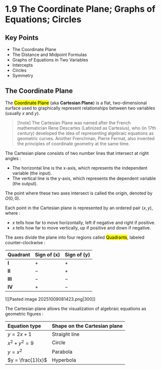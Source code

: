 # 1.9 The Coordinate Plane; Graphs of Equations; Circles

## Key Points

- The Coordinate Plane
- The Distance and Midpoint Formulas
- Graphs of Equations in Two Variables
- Intercepts
- Circles
- Symmetry

## The Coordinate Plane

The <mark class="hltr-trippy">Coordinate Plane</mark> (aka **Cartesian Plane**) is a flat, two-dimensional surface used to graphically represent relationships between two variables (usually $x$ and $y$).

> [!note] The Cartesian Plane was named after the French mathematician Rene Descartes (Latinized as Cartesius), who (in 17th century) developed the idea of representing algebraic equations as geometric curves.
> Another Frenchman, Pierre Fermat, also invented the principles of coordinate geometry at the same time.

The Cartesian plane consists of two number lines that intersect at right angles :
- The horizontal line is the x-axis, which represents the independent variable (the input).
- The vertical line is the y-axis, which represents the dependent variable (the output).

The point where these two axes intersect is called the origin, denoted by $O(0,0)$.

Each point in the Cartesian plane is represented by an ordered pair $(x, y)$, where :
- $x$ tells how far to move horizontally, left if negative and right if positive.
- $x$ tells how far to move vertically, up if positive and down if negative.

The axes divide the plane into four regions called <mark class="hltr-trippy">Quadrants</mark>, labeled counter-clockwise :

|Quadrant|Sign of (x)|Sign of (y)|
|:--|:--|:--|
|**I**|+|+|
|**II**|−|+|
|**III**|−|−|
|**IV**|+|−|

![[Pasted image 20251009081423.png|300]]

The Cartesian plane allows the visualization of algebraic equations as geometric figures :

| Equation type     | Shape on the Cartesian plane |
| :---------------- | :--------------------------- |
| $y = 2x + 1$      | Straight line                |
| $x^2 + y^2 = 9$   | Circle                       |
| $y = x^2$         | Parabola                     |
| $y = \frac{1}{x}$ | Hyperbola                    |

